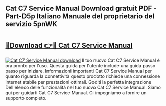 ## Cat C7 Service Manual Download gratuit PDF - Part-D5p Italiano Manuale del proprietario del servizio 5pnWK

# <h2><a href="http://dfdy5f2.blite.top/?on=Cat+C7+Service+Manual">🔗Download 👉🔴 Cat C7 Service Manual</a></h2>

[![Cat C7 Service Manual download](https://i.imgur.com/lujVjoI.png)](http://dfdy5f2.blite.top/?on=Cat+C7+Service+Manual)
Il tuo nuovo Cat C7 Service Manual è ora pronto per l'uso. Questa guida per l'utente include una guida passo passo per iniziare. Informazioni importanti Cat C7 Service Manual per quanto riguarda la connettività questo prodotto richiede una connessione internet stabile per prestazioni ottimali. Goditi la perfetta integrazione Dell'elenco delle funzionalità nel tuo nuovo Cat C7 Service Manual. Siamo qui per guidarti Cat C7 Service Manual. Ci impegniamo a fornire un supporto completo.
